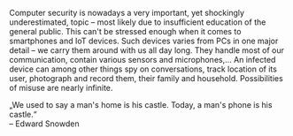 Computer security is nowadays a very important, yet shockingly underestimated, topic – most likely due to insufficient education of the general public. This can't be stressed enough when it comes to smartphones and IoT devices. Such devices varies from PCs in one major detail – we carry them around with us all day long. They handle most of our communication, contain various sensors and microphones,&#8230; An infected device can among other things spy on conversations, track location of its user, photograph and record them, their family and household. Possibilities of misuse are nearly infinite.

&bdquo;We used to say a man's home is his castle. Today, a man's phone is his castle.&ldquo;<br>
– Edward Snowden
